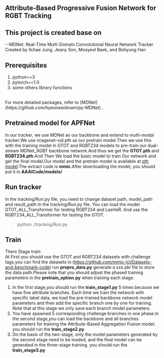 ## Attribute-Based Progressive Fusion Network for RGBT Tracking<br>
## This project is created base on<br>
--MDNet: Real-Time Multi-Domain Convolutional Neural Network Tracker Created by Ilchae Jung, Jeany Son, Mooyeol Baek, and Bohyung Han
## Prerequisites<br>
<ol>
  <li> python>=3 </li>	
  <li> pytorch>=1.0 </li>	
  <li> some others library functions </li>	
</ol>
<br>
For more detailed packages, refer to [MDNet] (https://github.com/hyeonseobnam/py-MDNet) .<br> 

## Pretrained model for APFNet<br>
In our tracker, we use MDNet as our backbone and extend to multi-modal tracker.We use imagenet-vid.pth as our pretrain model.Then we use this with the training model in GTOT and RGBT234 models to pre-train our dual-stream MDNet_RGBT backbone network.And thus we get the **GTOT.pth** and **RGBT234.pth**.And Then We load the basic model to
train Our network and get the final model.Our model and the pretrain model is available at [pth model](https://pan.baidu.com/s/1UmbO7QSt41d4hed4CcTJTg).The extract code is **mmic**.After downloading the model, you should put it in **AAAICode/models/**<br>

## Run tracker<br>
In the tracking/Run.py file, you need to change dataset path, model_path and result_path In the tracking/Run.py file. You can load the model GTOT_ALL_Transformer for testing RGBT234 and LasHeR. And use the RGBT234_ALL_Transformer for testing the GTOT.<br>
> python ./tracking/Run.py 

## Train<br>
There Stage train:<br>
At First you should use the GTOT and RGBT234 datasets with challenge tags,you can find the datasets in (https://github.com/mmic-lcl/Datasets-and-benchmark-code) run **prepro_data.py** generate a xxx.pkl file to store the data path.Please note that you should adjust the phased training parameters in the **pretrain_option.py** when training each stage.
<ol>
  <li> In the first stage,you should run the <b>train_stage1.py</b> 5 times because we have five attribute branches. Each time we train the network with specific label data,  we load the pre-trained backbone network model parameters and then add the specific branch one by one for training. Note that at this stage we only save each branch model parameters. </li>	
  <li> You have spawned 5 corresponding challenge branches in one phase.In the second stage,you can load the backbone and all branches parameters for training the Attribute-Based Aggregation Fusion model. you should run the <b>train_stage2.py</b> </li>	
  <li> On the basis of the two-stage, only the model parameters generated by the second stage need to be loaded, and the final model can be generated in the three-stage training. you should run the <b>train_stage3.py</b></li>	
</ol>
